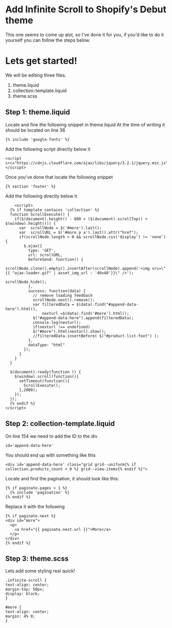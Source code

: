 # Add Infinite Scroll to Shopify's Debut theme

This one seems to come up alot, so I've done it for you, if you'd like to do it yourself you can follow the steps below.

# Lets get started!

We will be editing three files.

1. theme.liquid
2. collection-template.liquid
3. theme.scss



Step 1: theme.liquid
----

Locate and fine the following snippet in theme.liquid
At the time of writing it should be located on line 36

    {% include 'google-fonts' %}

Add the following script directly below it

    <script src="https://cdnjs.cloudflare.com/ajax/libs/jquery/3.2.1/jquery.min.js"></script>

Once you've done that locate the following snippet

    {% section 'footer' %}

Add the following directly below it

        <script>
      {% if template contains 'collection' %}
      function ScrollExecute() {
        if($(document).height() - 800 < ($(document).scrollTop() + $(window).height())) {
          var  scrollNode = $('#more').last();    
          var  scrollURL = $('#more p a').last().attr("href");
          if(scrollNode.length > 0 && scrollNode.css('display') != 'none') {
            $.ajax({
              type: 'GET',
              url: scrollURL,
              beforeSend: function() {
                scrollNode.clone().empty().insertAfter(scrollNode).append('<img src=\"{{ "ajax-loader.gif" | asset_img_url : '40x40'}}\" />');
                                                                          scrollNode.hide();
              },
              success: function(data) {
                // remove loading feedback
                scrollNode.next().remove();
                var filteredData = $(data).find("#append-data-here").html(),
                    nexturl =$(data).find('#more').html();
                $("#append-data-here").append(filteredData);
                console.log(nexturl);
                if(nexturl !== undefined)
                $("#more").html(nexturl).show();
                //filteredData.insertBefore( $("#product-list-foot") );                   
              },
              dataType: "html"
            });
          }
        }
      }

      $(document).ready(function () {
        $(window).scroll(function(){
          setTimeout(function(){
            ScrollExecute();
          },2000);
        });
      });
      {% endif %}
    </script>

Step 2: collection-template.liquid
----

On line 154 we need to add the ID to the div

    id='append-data-here'

You should end up with something like this

    <div id='append-data-here' class="grid grid--uniform{% if collection.products_count > 0 %} grid--view-items{% endif %}">

Locate and find the pagination, it should look like this:

    {% if paginate.pages > 1 %}
      {% include 'pagination' %}
    {% endif %}

Replace it with the following

    {% if paginate.next %}
    <div id="more">
      <p>
        <a href="{{ paginate.next.url }}">More</a>
      </p>
    </div>
    {% endif %}

Step 3: theme.scss
----

Lets add some styling real quick!

    .infinite-scroll {
    text-align: center;
    margin-top: 50px;
    display: block;
    }

    #more {
    text-align: center;
    margin: 4% 0;
    }

